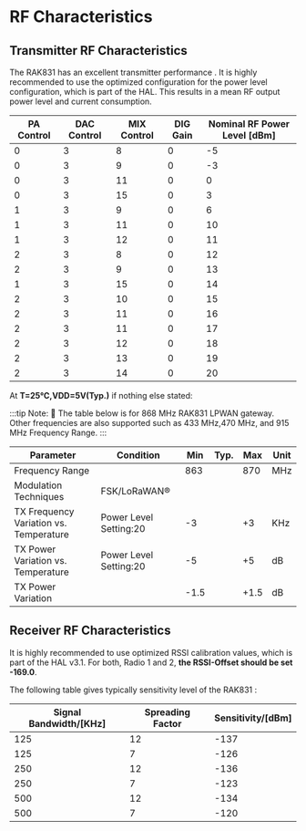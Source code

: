 # RF Characteristics

## Transmitter RF Characteristics

The RAK831 has an excellent transmitter performance . It is highly recommended to use the optimized configuration for the power level configuration, which is part of the HAL. This results in a mean RF output power level and current consumption.

| PA Control | DAC Control | MIX Control | DIG Gain | Nominal RF Power Level \[dBm\] | 
| ---- | ---- | ---- | ---- | ---- | 
| 0 | 3 | 8 | 0 | -5 | 
| 0 | 3 | 9 | 0 | -3 | 
| 0 | 3 | 11 | 0 | 0 | 
| 0 | 3 | 15 | 0 | 3 | 
| 1 | 3 | 9 | 0 | 6 | 
| 1 | 3 | 11 | 0 | 10 | 
| 1 | 3 | 12 | 0 | 11 | 
| 2 | 3 | 8 | 0 | 12 | 
| 2 | 3 | 9 | 0 | 13 | 
| 1 | 3 | 15 | 0 | 14 | 
| 2 | 3 | 10 | 0 | 15 | 
| 2 | 3 | 11 | 0 | 16 | 
| 2 | 3 | 11 | 0 | 17 | 
| 2 | 3 | 12 | 0 | 18 | 
| 2 | 3 | 13 | 0 | 19 | 
| 2 | 3 | 14 | 0 | 20 | 


At **T=25℃,VDD=5V(Typ.)** if nothing else stated:

:::tip Note:
:pencil: The table below is for 868 MHz RAK831 LPWAN gateway. Other frequencies are also supported such as 433 MHz,470 MHz, and 915 MHz Frequency Range.
:::

| Parameter | Condition | Min | Typ. | Max | Unit | 
| ---- | ---- | ---- | ---- | ---- | ---- | 
| Frequency Range |  | 863 |  | 870 | MHz | 
| Modulation Techniques | FSK/LoRaWAN® |  |  |  |  | 
| TX Frequency Variation vs. Temperature | Power Level Setting:20 | -3 |  | +3 | KHz | 
| TX Power Variation vs. Temperature | Power Level Setting:20 | -5 |  | +5 | dB | 
| TX Power Variation |  | -1.5 |  | +1.5 | dB | 


## Receiver RF Characteristics

It is highly recommended to use optimized RSSI calibration values, which is part of the HAL v3.1. For both, Radio 1 and 2, **the RSSI-Offset should be set -169.0**.

The following table gives typically sensitivity level of the RAK831 :

| Signal Bandwidth/\[KHz\] | Spreading Factor | Sensitivity/\[dBm\] | 
| ---- | ---- | ---- | 
| 125 | 12 | -137 | 
| 125 | 7 | -126 | 
| 250 | 12 | -136 | 
| 250 | 7 | -123 | 
| 500 | 12 | -134 | 
| 500 | 7 | -120 | 



